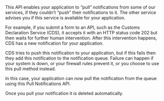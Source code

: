 This API enables your application to “pull” notifications from some of our services, if they couldn’t “push” their notifications to it. The other service advises you if this service is available for your application.

For example, if you submit a form to an API, such as the Customs Declaration Service (CDS), it accepts it with an HTTP status code 202 but then waits for further human intervention. After this intervention happens, CDS has a new notification for your application.

CDS tries to push this notification to your application, but if this fails then they add this notification to the notification queue. Failure can happen if your system is down, or your firewall rules prevent it, or you choose to use this pull method instead.

In this case, your application can now pull the notification from the queue using this Pull Notifications API.

Once you pull your notification it is deleted automatically.

